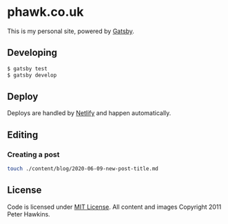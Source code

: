# phawk.co.uk

This is my personal site, powered by [Gatsby](https://www.gatsbyjs.org/).

## Developing

```sh
$ gatsby test
$ gatsby develop
```

## Deploy

Deploys are handled by [Netlify](https://www.netlify.com/) and happen automatically.

## Editing

### Creating a post

```sh
touch ./content/blog/2020-06-09-new-post-title.md
```

## License

Code is licensed under [MIT License](./LICENSE). All content and images Copyright 2011 Peter Hawkins.
